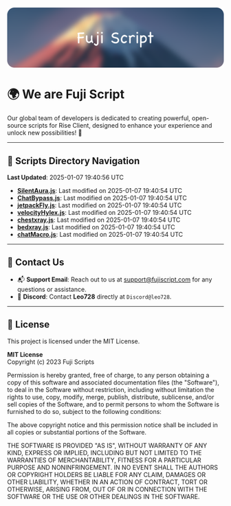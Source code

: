 ![Banner](.github/b.webp)

# 🌍 **We are Fuji Script**

Our global team of developers is dedicated to creating powerful, open-source scripts for Rise Client, designed to enhance your experience and unlock new possibilities! 🌟

---
<!-- SCRIPTS_NAVIGATION_START -->
## 📂 **Scripts Directory Navigation**

**Last Updated**: 2025-01-07 19:40:56 UTC

- **[SilentAura.js](scripts/SilentAura.js)**: Last modified on 2025-01-07 19:40:54 UTC
- **[ChatBypass.js](scripts/ChatBypass.js)**: Last modified on 2025-01-07 19:40:54 UTC
- **[jetpackFly.js](scripts/jetpackFly.js)**: Last modified on 2025-01-07 19:40:54 UTC
- **[velocityHylex.js](scripts/velocityHylex.js)**: Last modified on 2025-01-07 19:40:54 UTC
- **[chestxray.js](scripts/chestxray.js)**: Last modified on 2025-01-07 19:40:54 UTC
- **[bedxray.js](scripts/bedxray.js)**: Last modified on 2025-01-07 19:40:54 UTC
- **[chatMacro.js](scripts/chatMacro.js)**: Last modified on 2025-01-07 19:40:54 UTC

<!-- SCRIPTS_NAVIGATION_END -->

---

## 💬 **Contact Us**  
- 📬 **Support Email**: Reach out to us at [support@fujiscript.com](mailto:support@fujiscript.com) for any questions or assistance.  
- 💬 **Discord**: Contact **Leo728** directly at `Discord@leo728`.

---

## 📜 **License**

This project is licensed under the MIT License.  

**MIT License**  
Copyright (c) 2023 Fuji Scripts  

Permission is hereby granted, free of charge, to any person obtaining a copy of this software and associated documentation files (the "Software"), to deal in the Software without restriction, including without limitation the rights to use, copy, modify, merge, publish, distribute, sublicense, and/or sell copies of the Software, and to permit persons to whom the Software is furnished to do so, subject to the following conditions:  

The above copyright notice and this permission notice shall be included in all copies or substantial portions of the Software.  

THE SOFTWARE IS PROVIDED "AS IS", WITHOUT WARRANTY OF ANY KIND, EXPRESS OR IMPLIED, INCLUDING BUT NOT LIMITED TO THE WARRANTIES OF MERCHANTABILITY, FITNESS FOR A PARTICULAR PURPOSE AND NONINFRINGEMENT. IN NO EVENT SHALL THE AUTHORS OR COPYRIGHT HOLDERS BE LIABLE FOR ANY CLAIM, DAMAGES OR OTHER LIABILITY, WHETHER IN AN ACTION OF CONTRACT, TORT OR OTHERWISE, ARISING FROM, OUT OF OR IN CONNECTION WITH THE SOFTWARE OR THE USE OR OTHER DEALINGS IN THE SOFTWARE.  
